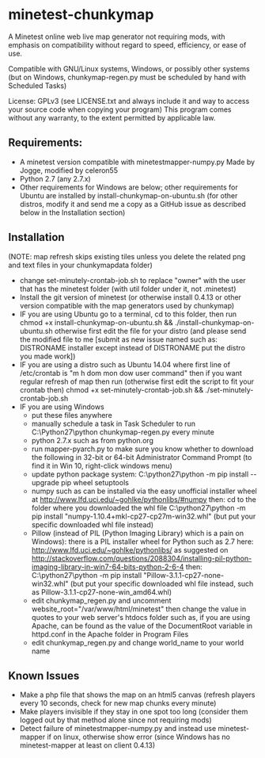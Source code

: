 # minetest-chunkymap
A Minetest online web live map generator not requiring mods, with emphasis on compatibility without regard to speed, efficiency, or ease of use.

Compatible with GNU/Linux systems, Windows, or possibly other systems (but on Windows, chunkymap-regen.py must be scheduled by hand with Scheduled Tasks)

License: GPLv3 (see LICENSE.txt and always include it and way to access your source code when copying your program)
This program comes without any warranty, to the extent permitted by applicable law.

## Requirements:
* A minetest version compatible with minetestmapper-numpy.py Made by Jogge, modified by celeron55
* Python 2.7 (any 2.7.x)
* Other requirements for Windows are below; other requirements for Ubuntu are installed by install-chunkymap-on-ubuntu.sh (for other distros, modify it and send me a copy as a GitHub issue as described below in the Installation section)

## Installation
(NOTE: map refresh skips existing tiles unless you delete the related png and text files in your chunkymapdata folder)
* change set-minutely-crontab-job.sh to replace "owner" with the user that has the minetest folder (with util folder under it, not .minetest)
* Install the git version of minetest (or otherwise install 0.4.13 or other version compatible with the map generators used by chunkymap)
* IF you are using Ubuntu go to a terminal, cd to this folder, then run
	chmod +x install-chunkymap-on-ubuntu.sh && ./install-chunkymap-on-ubuntu.sh
	otherwise first edit the file for your distro (and please send the modified file to me [submit as new issue named such as: DISTRONAME installer except instead of DISTRONAME put the distro you made work])
* IF you are using a distro such as Ubuntu 14.04 where first line of /etc/crontab is "m h dom mon dow user command" then if you want regular refresh of map then run
	(otherwise first edit the script to fit your crontab then)
    chmod +x set-minutely-crontab-job.sh && ./set-minutely-crontab-job.sh
* IF you are using Windows
	* put these files anywhere
	* manually schedule a task in Task Scheduler to run C:\Python27\python chunkymap-regen.py every minute
	* python 2.7.x such as from python.org
	* run mapper-pyarch.py to make sure you know whether to download the following in 32-bit or 64-bit
	Administrator Command Prompt (to find it in Win 10, right-click windows menu)
	* update python package system:
		C:\python27\python -m pip install --upgrade pip wheel setuptools
	* numpy such as can be installed via the easy unofficial installer wheel at
	http://www.lfd.uci.edu/~gohlke/pythonlibs/#numpy
	then:
	cd to the folder where you downloaded the whl file
	C:\python27\python -m pip install "numpy-1.10.4+mkl-cp27-cp27m-win32.whl"
	(but put your specific downloaded whl file instead)
	* Pillow (instead of PIL (Python Imaging Library) which is a pain on Windows): there is a PIL installer wheel for Python such as 2.7 here:
	http://www.lfd.uci.edu/~gohlke/pythonlibs/
	as suggested on http://stackoverflow.com/questions/2088304/installing-pil-python-imaging-library-in-win7-64-bits-python-2-6-4
	then:
		C:\python27\python -m pip install "Pillow-3.1.1-cp27-none-win32.whl"
	(but put your specific downloaded whl file instead, such as Pillow-3.1.1-cp27-none-win_amd64.whl)
	* edit chunkymap_regen.py and uncomment website_root="/var/www/html/minetest" then change the value in quotes to your web server's htdocs folder such as, if you are using Apache, can be found as the value of the DocumentRoot variable in httpd.conf in the Apache folder in Program Files
	* edit chunkymap_regen.py and change world_name to your world name
## Known Issues
* Make a php file that shows the map on an html5 canvas (refresh players every 10 seconds, check for new map chunks every minute)
* Make players invisible if they stay in one spot too long (consider them logged out by that method alone since not requiring mods)
* Detect failure of minetestmapper-numpy.py and instead use minetest-mapper if on linux, otherwise show error (since Windows has no minetest-mapper at least on client 0.4.13)